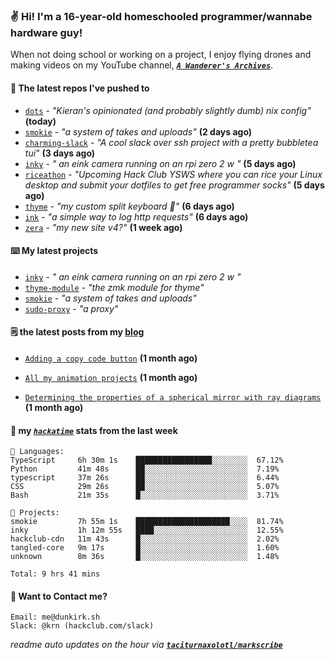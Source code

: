### ✌️ Hi! I'm a 16-year-old homeschooled programmer/wannabe hardware guy!

When not doing school or working on a project, I enjoy flying drones and making videos on my YouTube channel, [**_`A Wanderer's Archives`_**](https://youtube.com/@wanderer.archives).

#### 👷 The latest repos I've pushed to

- [`dots`](https://github.com/taciturnaxolotl/dots) - _"Kieran's opinionated (and probably slightly dumb) nix config"_ **(today)**
- [`smokie`](https://github.com/taciturnaxolotl/smokie) - _"a system of takes and uploads"_ **(2 days ago)**
- [`charming-slack`](https://github.com/taciturnaxolotl/charming-slack) - _"A cool slack over ssh project with a pretty bubbletea tui"_ **(3 days ago)**
- [`inky`](https://github.com/taciturnaxolotl/inky) - _" an eink camera running on an rpi zero 2 w "_ **(5 days ago)**
- [`riceathon`](https://github.com/hackclub/riceathon) - _"Upcoming Hack Club YSWS where you can rice your Linux desktop and submit your dotfiles to get free programmer socks"_ **(5 days ago)**
- [`thyme`](https://github.com/taciturnaxolotl/thyme) - _"my custom split keyboard 🫶"_ **(6 days ago)**
- [`ink`](https://github.com/taciturnaxolotl/ink) - _"a simple way to log http requests"_ **(6 days ago)**
- [`zera`](https://github.com/taciturnaxolotl/zera) - _"my new site v4?"_ **(1 week ago)**

#### ⌨️ My latest projects

- [`inky`](https://github.com/taciturnaxolotl/inky) - _" an eink camera running on an rpi zero 2 w "_
- [`thyme-module`](https://github.com/taciturnaxolotl/thyme-module) - _"the zmk module for thyme"_
- [`smokie`](https://github.com/taciturnaxolotl/smokie) - _"a system of takes and uploads"_
- [`sudo-proxy`](https://github.com/taciturnaxolotl/sudo-proxy) - _"a proxy"_

#### 🗒️ the latest posts from my [blog](https://dunkirk.sh)

- [`Adding a copy code button`](https://dunkirk.sh/blog/adding-a-copy-button/) **(1 month ago)**

- [`All my animation projects`](https://dunkirk.sh/blog/my-animations/) **(1 month ago)**

- [`Determining the properties of a spherical mirror with ray diagrams`](https://dunkirk.sh/blog/spherical-ray-diagrams/) **(1 month ago)**



#### 📡 my [_`hackatime`_](https://waka.hackclub.com) stats from the last week

```text
💾 Languages:
TypeScript     6h 30m 1s    █████████████████░░░░░░░░  67.12%
Python         41m 48s      ██░░░░░░░░░░░░░░░░░░░░░░░  7.19%
typescript     37m 26s      ██░░░░░░░░░░░░░░░░░░░░░░░  6.44%
CSS            29m 26s      ██░░░░░░░░░░░░░░░░░░░░░░░  5.07%
Bash           21m 35s      █░░░░░░░░░░░░░░░░░░░░░░░░  3.71%

💼 Projects:
smokie         7h 55m 1s    █████████████████████░░░░  81.74%
inky           1h 12m 55s   ████░░░░░░░░░░░░░░░░░░░░░  12.55%
hackclub-cdn   11m 43s      █░░░░░░░░░░░░░░░░░░░░░░░░  2.02%
tangled-core   9m 17s       █░░░░░░░░░░░░░░░░░░░░░░░░  1.60%
unknown        8m 36s       █░░░░░░░░░░░░░░░░░░░░░░░░  1.48%

Total: 9 hrs 41 mins
```

#### 📮 Want to Contact me?

```text
Email: me@dunkirk.sh
Slack: @krn (hackclub.com/slack)
```

_readme auto updates on the hour via [**`taciturnaxolotl/markscribe`**](https://github.com/taciturnaxolotl/markscribe)_
